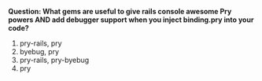 
**Question: What gems are useful to give rails console awesome Pry powers AND add debugger support when you inject binding.pry into your code?**

1. pry-rails, pry
2. byebug, pry
3. pry-rails, pry-byebug
4. pry
